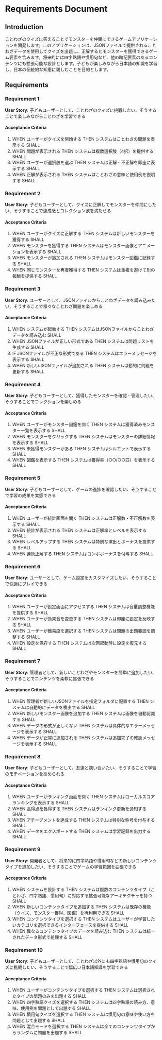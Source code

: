 # Requirements Document

## Introduction

ことわざのクイズに答えることでモンスターを仲間にできるゲームアプリケーションを開発します。このアプリケーションは、JSONファイルで提供されることわざデータを使用してクイズを出題し、正解するとモンスターを獲得できるゲーム要素を含みます。将来的には四字熟語や慣用句など、他の暗記要素のあるコンテンツにも拡張可能な設計とします。子どもが楽しみながら日本語の知識を学習し、日本の伝統的な知恵に親しむことを目的とします。

## Requirements

### Requirement 1

**User Story:** 子どもユーザーとして、ことわざのクイズに挑戦したい、そうすることで楽しみながらことわざを学習できる

#### Acceptance Criteria

1. WHEN ユーザーがクイズを開始する THEN システムはことわざの問題を表示する SHALL
2. WHEN 問題が表示される THEN システムは複数選択肢（4択）を提供する SHALL
3. WHEN ユーザーが選択肢を選ぶ THEN システムは正解・不正解を即座に表示する SHALL
4. WHEN 正解が表示される THEN システムはことわざの意味と使用例を説明する SHALL

### Requirement 2

**User Story:** 子どもユーザーとして、クイズに正解してモンスターを仲間にしたい、そうすることで達成感とコレクション欲を満たせる

#### Acceptance Criteria

1. WHEN ユーザーがクイズに正解する THEN システムは新しいモンスターを獲得する SHALL
2. WHEN モンスターを獲得する THEN システムはモンスター画像とアニメーションを表示する SHALL
3. WHEN モンスターが追加される THEN システムはモンスター図鑑に記録する SHALL
4. WHEN 同じモンスターを再度獲得する THEN システムは重複を避けて別の報酬を提供する SHALL

### Requirement 3

**User Story:** ユーザーとして、JSONファイルからことわざデータを読み込みたい、そうすることで様々なことわざ問題を楽しめる

#### Acceptance Criteria

1. WHEN システムが起動する THEN システムはJSONファイルからことわざデータを読み込む SHALL
2. WHEN JSONファイルが正しい形式である THEN システムは問題リストを生成する SHALL
3. IF JSONファイルが不正な形式である THEN システムはエラーメッセージを表示する SHALL
4. WHEN 新しいJSONファイルが追加される THEN システムは動的に問題を更新する SHALL

### Requirement 4

**User Story:** 子どもユーザーとして、獲得したモンスターを確認・管理したい、そうすることでコレクションを楽しめる

#### Acceptance Criteria

1. WHEN ユーザーがモンスター図鑑を開く THEN システムは獲得済みモンスター一覧を表示する SHALL
2. WHEN モンスターをクリックする THEN システムはモンスターの詳細情報を表示する SHALL
3. WHEN 未獲得モンスターがある THEN システムはシルエットで表示する SHALL
4. WHEN 図鑑を表示する THEN システムは獲得率（○○/○○匹）を表示する SHALL

### Requirement 5

**User Story:** 子どもユーザーとして、ゲームの進捗を確認したい、そうすることで学習の成果を実感できる

#### Acceptance Criteria

1. WHEN ユーザーが統計画面を開く THEN システムは正解数・不正解数を表示する SHALL
2. WHEN 統計が表示される THEN システムは正解率とレベルを表示する SHALL
3. WHEN レベルアップする THEN システムは特別な演出とボーナスを提供する SHALL
4. WHEN 連続正解する THEN システムはコンボボーナスを付与する SHALL

### Requirement 6

**User Story:** ユーザーとして、ゲーム設定をカスタマイズしたい、そうすることで快適にプレイできる

#### Acceptance Criteria

1. WHEN ユーザーが設定画面にアクセスする THEN システムは音量調整機能を提供する SHALL
2. WHEN ユーザーが効果音を変更する THEN システムは即座に設定を反映する SHALL
3. WHEN ユーザーが難易度を選択する THEN システムは問題の出題範囲を調整する SHALL
4. WHEN 設定を保存する THEN システムは次回起動時に設定を復元する SHALL

### Requirement 7

**User Story:** 管理者として、新しいことわざやモンスターを簡単に追加したい、そうすることでコンテンツを柔軟に拡張できる

#### Acceptance Criteria

1. WHEN 管理者が新しいJSONファイルを指定フォルダに配置する THEN システムは自動的にデータを検出する SHALL
2. WHEN 新しいモンスター画像を追加する THEN システムは画像を自動認識する SHALL
3. WHEN データの形式が正しくない THEN システムは具体的なエラーメッセージを表示する SHALL
4. WHEN データが正常に追加される THEN システムは追加完了の確認メッセージを表示する SHALL

### Requirement 8

**User Story:** 子どもユーザーとして、友達と競い合いたい、そうすることで学習のモチベーションを高められる

#### Acceptance Criteria

1. WHEN ユーザーがランキング画面を開く THEN システムはローカルスコアランキングを表示する SHALL
2. WHEN 高得点を獲得する THEN システムはランキング更新を通知する SHALL
3. WHEN アチーブメントを達成する THEN システムは特別な称号を付与する SHALL
4. WHEN データをエクスポートする THEN システムは学習記録を出力する SHALL

### Requirement 9

**User Story:** 開発者として、将来的に四字熟語や慣用句などの新しいコンテンツタイプを追加したい、そうすることでゲームの学習範囲を拡張できる

#### Acceptance Criteria

1. WHEN システムを設計する THEN システムは複数のコンテンツタイプ（ことわざ、四字熟語、慣用句）に対応する拡張可能なアーキテクチャを持つ SHALL
2. WHEN 新しいコンテンツタイプを追加する THEN システムは既存の機能（クイズ、モンスター獲得、図鑑）を再利用できる SHALL
3. WHEN コンテンツタイプを選択する THEN システムはユーザーが学習したいカテゴリを選択できるインターフェースを提供する SHALL
4. WHEN 異なるコンテンツタイプのデータを読み込む THEN システムは統一されたデータ形式で処理する SHALL

### Requirement 10

**User Story:** 子どもユーザーとして、ことわざ以外にも四字熟語や慣用句のクイズに挑戦したい、そうすることで幅広い日本語知識を学習できる

#### Acceptance Criteria

1. WHEN ユーザーがコンテンツタイプを選択する THEN システムは選択されたタイプの問題のみを出題する SHALL
2. WHEN 四字熟語クイズを選択する THEN システムは四字熟語の読み方、意味、使用例を問題として出題する SHALL
3. WHEN 慣用句クイズを選択する THEN システムは慣用句の意味や使い方を問題として出題する SHALL
4. WHEN 混合モードを選択する THEN システムは全てのコンテンツタイプからランダムに問題を出題する SHALL